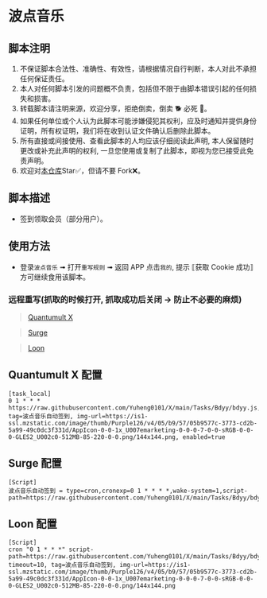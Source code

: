 # 波点音乐

## 脚本注明

1. 不保证脚本合法性、准确性、有效性，请根据情况自行判断，本人对此不承担任何保证责任。
2. 本人对任何脚本引发的问题概不负责，包括但不限于由脚本错误引起的任何损失和损害。
3. 转载脚本请注明来源，欢迎分享，拒绝倒卖，倒卖 🐕 必死 🐎。
4. 如果任何单位或个人认为此脚本可能涉嫌侵犯其权利，应及时通知并提供身份证明，所有权证明，我们将在收到认证文件确认后删除此脚本。
5. 所有直接或间接使用、查看此脚本的人均应该仔细阅读此声明, 本人保留随时更改或补充此声明的权利, 一旦您使用或复制了此脚本，即视为您已接受此免责声明。
6. 欢迎对[本仓库](https://github.com/Yuheng0101/X)Star✅，但请不要 Fork❌。

## 脚本描述

- 签到领取会员（部分用户）。

## 使用方法

- 登录`波点音乐` ➟ 打开`重写规则` ➟ 返回 APP 点击`我的`, 提示 ⟦获取 Cookie 成功⟧ 方可继续食用该脚本。

### 远程重写(抓取的时候打开, 抓取成功后关闭 -> 防止不必要的麻烦)

> [Quantumult X](https://raw.githubusercontent.com/Yuheng0101/X/main/Tasks/Bdyy/bdyy.conf)

> [Surge](https://raw.githubusercontent.com/Yuheng0101/X/main/Tasks/Bdyy/bdyy.sgmodule)

> [Loon](https://raw.githubusercontent.com/Yuheng0101/X/main/Tasks/Bdyy/bdyy.plugin)

## Quantumult X 配置

```
[task_local]
0 1 * * * https://raw.githubusercontent.com/Yuheng0101/X/main/Tasks/Bdyy/bdyy.js, tag=波点音乐自动签到, img-url=https://is1-ssl.mzstatic.com/image/thumb/Purple126/v4/05/b9/57/05b9577c-3773-cd2b-5a99-49c0dc3f331d/AppIcon-0-0-1x_U007emarketing-0-0-0-7-0-0-sRGB-0-0-0-GLES2_U002c0-512MB-85-220-0-0.png/144x144.png, enabled=true
```

## Surge 配置

```
[Script]
波点音乐自动签到 = type=cron,cronexp=0 1 * * * *,wake-system=1,script-path=https://raw.githubusercontent.com/Yuheng0101/X/main/Tasks/Bdyy/bdyy.js,timeout=60
```

## Loon 配置

```
[Script]
cron "0 1 * * *" script-path=https://raw.githubusercontent.com/Yuheng0101/X/main/Tasks/Bdyy/bdyy.js, timeout=10, tag=波点音乐自动签到, img-url=https://is1-ssl.mzstatic.com/image/thumb/Purple126/v4/05/b9/57/05b9577c-3773-cd2b-5a99-49c0dc3f331d/AppIcon-0-0-1x_U007emarketing-0-0-0-7-0-0-sRGB-0-0-0-GLES2_U002c0-512MB-85-220-0-0.png/144x144.png
```
